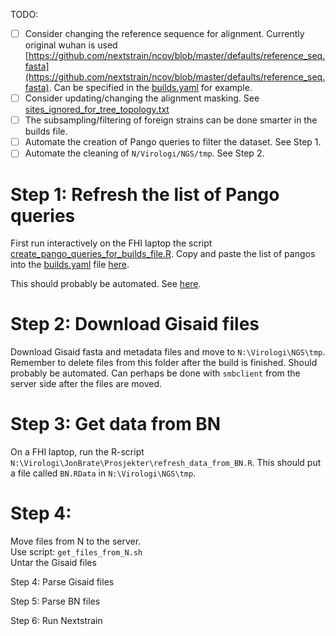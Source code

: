 TODO:
- [ ] Consider changing the reference sequence for alignment. Currently original wuhan is used [https://github.com/nextstrain/ncov/blob/master/defaults/reference_seq.fasta](https://github.com/nextstrain/ncov/blob/master/defaults/reference_seq.fasta). Can be specified in the [builds.yaml](builds.yaml) for example.
- [ ] Consider updating/changing the alignment masking. See [sites_ignored_for_tree_topology.txt](sites_ignored_for_tree_topology.txt)
- [ ] The subsampling/filtering of foreign strains can be done smarter in the builds file.
- [ ] Automate the creation of Pango queries to filter the dataset. See Step 1.
- [ ] Automate the cleaning of `N/Virologi/NGS/tmp`. See Step 2.

# Step 1: Refresh the list of Pango queries  
First run interactively on the FHI laptop the script [create_pango_queries_for_builds_file.R](create_pango_queries_for_builds_file.R).  Copy and paste the list of pangos into the [builds.yaml](builds.yaml) file [here](https://github.com/folkehelseinstituttet/ngs_scripts/blob/main/nextstrain/builds.yaml#L42).  

This should probably be automated. See [here](https://discussion.nextstrain.org/t/methods-to-automate-the-list-of-pangos-for-augur-filter/1665).

# Step 2: Download Gisaid files  
Download Gisaid fasta and metadata files and move to `N:\Virologi\NGS\tmp`. Remember to delete files from this folder after the build is finished. Should probably be automated. Can perhaps be done with `smbclient` from the server side after the files are moved. 

# Step 3: Get data from BN    
On a FHI laptop, run the R-script `N:\Virologi\JonBrate\Prosjekter\refresh_data_from_BN.R`. This should put a file called `BN.RData` in `N:\Virologi\NGS\tmp`.

# Step 4:  
Move files from N to the server.  
Use script: `get_files_from_N.sh`  
Untar the Gisaid files

Step 4:
Parse Gisaid files

Step 5:
Parse BN files

Step 6:
Run Nextstrain
